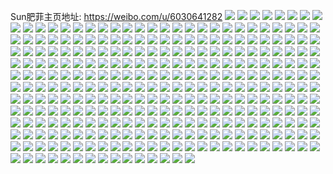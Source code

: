 Sun肥菲主页地址: https://weibo.com/u/6030641282 
![](https://wx4.sinaimg.cn/mw2000/006A7XhMly1h8omsp60r7j30k00of0w7.jpg) 
![](https://wx4.sinaimg.cn/mw2000/006A7XhMly1h8omsr359dj30k00zktf0.jpg) 
![](https://wx4.sinaimg.cn/mw2000/006A7XhMly1h8omspvc3mj30k00zkwjd.jpg) 
![](https://wx4.sinaimg.cn/mw2000/006A7XhMly1h8omsqdu3yj30k00zk0xv.jpg) 
![](https://wx4.sinaimg.cn/mw2000/006A7XhMly1h8omsocxhcj30k00zkn2o.jpg) 
![](https://wx4.sinaimg.cn/mw2000/006A7XhMly1h8omsrjxhdj30k00zk0wz.jpg) 
![](https://wx4.sinaimg.cn/mw2000/006A7XhMly1h6q5hrar4pj30u0140n9z.jpg) 
![](https://wx4.sinaimg.cn/mw2000/006A7XhMly1h6q5hux60yj30u012bk6y.jpg) 
![](https://wx4.sinaimg.cn/mw2000/006A7XhMly1h6q5hzh1xrj30u0140gse.jpg) 
![](https://wx4.sinaimg.cn/mw2000/006A7XhMly1h6q5i241hgj30u0140adu.jpg) 
![](https://wx4.sinaimg.cn/mw2000/006A7XhMly1h6q5hx8wovj30u0140wqg.jpg) 
![](https://wx4.sinaimg.cn/mw2000/006A7XhMly1h6q5i5zc5sj30u014f4br.jpg) 
![](https://wx4.sinaimg.cn/mw2000/006A7XhMly1h6q5i8uimpj30u0140n7y.jpg) 
![](https://wx4.sinaimg.cn/mw2000/006A7XhMly1h6q5ig9ljej30xw0u0am4.jpg) 
![](https://wx4.sinaimg.cn/mw2000/006A7XhMly1h2zge3b10kj30u0140gpa.jpg) 
![](https://wx4.sinaimg.cn/mw2000/006A7XhMly1h2zge5i8f9j30u0140wlt.jpg) 
![](https://wx4.sinaimg.cn/mw2000/006A7XhMly1h2zge2wjorj30u015qtd9.jpg) 
![](https://wx4.sinaimg.cn/mw2000/006A7XhMly1h2zge5vjdyj30u014011q.jpg) 
![](https://wx4.sinaimg.cn/mw2000/006A7XhMly1h2zge69duvj30u0140tg8.jpg) 
![](https://wx4.sinaimg.cn/mw2000/006A7XhMly1h2vgpt4cfij30u00u048f.jpg) 
![](https://wx4.sinaimg.cn/mw2000/006A7XhMly1h2vgubj17oj30u014041i.jpg) 
![](https://wx4.sinaimg.cn/mw2000/006A7XhMly1h2vgpwcc2yj30u0140dj9.jpg) 
![](https://wx4.sinaimg.cn/mw2000/006A7XhMly1h2vgpfzq8oj30u0140djq.jpg) 
![](https://wx4.sinaimg.cn/mw2000/006A7XhMly1h2gddnwfqoj30k00zkte7.jpg) 
![](https://wx4.sinaimg.cn/mw2000/006A7XhMly1h2gddp2l3mj30u0140k08.jpg) 
![](https://wx4.sinaimg.cn/mw2000/006A7XhMly1h2gddppmb7j30k00zkag2.jpg) 
![](https://wx4.sinaimg.cn/mw2000/006A7XhMly1h2gdds316jj30k00zkgq9.jpg) 
![](https://wx4.sinaimg.cn/mw2000/006A7XhMly1h2gddr3iopj30u0140jzy.jpg) 
![](https://wx4.sinaimg.cn/mw2000/006A7XhMly1h2gddss5q3j30u0140jza.jpg) 
![](https://wx4.sinaimg.cn/mw2000/006A7XhMly1h2gddt80jkj30k00zk42q.jpg) 
![](https://wx4.sinaimg.cn/mw2000/006A7XhMly1h1rrsxxgk1j30u018n49p.jpg) 
![](https://wx4.sinaimg.cn/mw2000/006A7XhMly1h1rrtndsd3j30sg0s7tc6.jpg) 
![](https://wx4.sinaimg.cn/mw2000/006A7XhMly1h1pp8ry5w9j30u01407cj.jpg) 
![](https://wx4.sinaimg.cn/mw2000/006A7XhMly1h1pp8qcy3jj30u0140do6.jpg) 
![](https://wx4.sinaimg.cn/mw2000/006A7XhMly1h1pp8r8qkvj30u0141gu8.jpg) 
![](https://wx4.sinaimg.cn/mw2000/006A7XhMly1h1pp8sks9lj30u0140jzr.jpg) 
![](https://wx4.sinaimg.cn/mw2000/006A7XhMly1h1pp8szsjpj30zq0u0n57.jpg) 
![](https://wx4.sinaimg.cn/mw2000/006A7XhMly1h1pp8pqhorj30u0141n5r.jpg) 
![](https://wx4.sinaimg.cn/mw2000/006A7XhMly1h17aehv2v5j30u0140woe.jpg) 
![](https://wx4.sinaimg.cn/mw2000/006A7XhMly1h17aegm0t3j30u0140wll.jpg) 
![](https://wx4.sinaimg.cn/mw2000/006A7XhMly1h17aeiubclj30u0140woi.jpg) 
![](https://wx4.sinaimg.cn/mw2000/006A7XhMly1h17aejiw73j30u0140jyb.jpg) 
![](https://wx4.sinaimg.cn/mw2000/006A7XhMly1h13t77w139j30pc0fx41b.jpg) 
![](https://wx4.sinaimg.cn/mw2000/006A7XhMly1h13t78k3y3j30uw0k0tck.jpg) 
![](https://wx4.sinaimg.cn/mw2000/006A7XhMly1h13t78a36uj30qh0jpjvn.jpg) 
![](https://wx4.sinaimg.cn/mw2000/006A7XhMly1h13t77kyz7j30s30hy41v.jpg) 
![](https://wx4.sinaimg.cn/mw2000/006A7XhMly1h0o6b6o9qoj30k00zkgoz.jpg) 
![](https://wx4.sinaimg.cn/mw2000/006A7XhMly1h0o6b795xjj30k00zkgoy.jpg) 
![](https://wx4.sinaimg.cn/mw2000/006A7XhMly1gzj3gkj6jmj31c62do1ky.jpg) 
![](https://wx4.sinaimg.cn/mw2000/006A7XhMly1gzj3gjqxysj30hf0xuwlj.jpg) 
![](https://wx4.sinaimg.cn/mw2000/006A7XhMly1gzj3gkwcq2j30n011s10b.jpg) 
![](https://wx4.sinaimg.cn/mw2000/006A7XhMly1gzj3gl3c1aj30i60w6dky.jpg) 
![](https://wx4.sinaimg.cn/mw2000/006A7XhMly1gz3lpdn40qj32c0340kjm.jpg) 
![](https://wx4.sinaimg.cn/mw2000/006A7XhMly1gz3lpej7i0j31lq24ykjl.jpg) 
![](https://wx4.sinaimg.cn/mw2000/006A7XhMly1gz3lpfeorvj32c03401ky.jpg) 
![](https://wx4.sinaimg.cn/mw2000/006A7XhMly1gz3lphhlooj32c0340npd.jpg) 
![](https://wx4.sinaimg.cn/mw2000/006A7XhMly1gz3lpgp5lrj32c0340hdv.jpg) 
![](https://wx4.sinaimg.cn/mw2000/006A7XhMly1gyud27zxkjj30k00zkwkz.jpg) 
![](https://wx4.sinaimg.cn/mw2000/006A7XhMly1gyud28y2ypj30n014w7a3.jpg) 
![](https://wx4.sinaimg.cn/mw2000/006A7XhMly1gyud2778ccj30jr0zkq92.jpg) 
![](https://wx4.sinaimg.cn/mw2000/006A7XhMly1gwev7u4le9j30k00zk0wb.jpg) 
![](https://wx4.sinaimg.cn/mw2000/006A7XhMly1gwev7tlgtbj30k00zkn0p.jpg) 
![](https://wx4.sinaimg.cn/mw2000/006A7XhMly1gwev7x3s7ij30k00zk421.jpg) 
![](https://wx4.sinaimg.cn/mw2000/006A7XhMly1gwev7vh9mej30k00zkgot.jpg) 
![](https://wx4.sinaimg.cn/mw2000/006A7XhMly1gwev7wglbej30k00zkn11.jpg) 
![](https://wx4.sinaimg.cn/mw2000/006A7XhMly1gwev7xkjt3j30k00zkjui.jpg) 
![](https://wx4.sinaimg.cn/mw2000/006A7XhMly1gwev7ulx72j30k00zkn0k.jpg) 
![](https://wx4.sinaimg.cn/mw2000/006A7XhMly1gwev7v2wa7j30k00zktc5.jpg) 
![](https://wx4.sinaimg.cn/mw2000/006A7XhMly1gwev7sudoij30k00zktdn.jpg) 
![](https://wx4.sinaimg.cn/mw2000/006A7XhMly1gwcmfnshc4j31lt24onpd.jpg) 
![](https://wx4.sinaimg.cn/mw2000/006A7XhMly1gwcmfou9t4j31pd29u4nw.jpg) 
![](https://wx4.sinaimg.cn/mw2000/006A7XhMly1gwcmi54vlkj31cv1vtk4s.jpg) 
![](https://wx4.sinaimg.cn/mw2000/006A7XhMly1gwcmi8g143j33402c0u0z.jpg) 
![](https://wx4.sinaimg.cn/mw2000/006A7XhMly1gw9xk1fxb7j30u00waafm.jpg) 
![](https://wx4.sinaimg.cn/mw2000/006A7XhMly1gw9xk23tfxj30u014043g.jpg) 
![](https://wx4.sinaimg.cn/mw2000/006A7XhMly1gvxpao7at4j32c0340kjn.jpg) 
![](https://wx4.sinaimg.cn/mw2000/006A7XhMly1gvxpaqsonfj32c0340x6q.jpg) 
![](https://wx4.sinaimg.cn/mw2000/006A7XhMly1gvxpatlhwij32c0340e83.jpg) 
![](https://wx4.sinaimg.cn/mw2000/006A7XhMly1gvxpawd68yj32c0340e83.jpg) 
![](https://wx4.sinaimg.cn/mw2000/006A7XhMly1gvxpb1lk8vj33402c0u0z.jpg) 
![](https://wx4.sinaimg.cn/mw2000/006A7XhMly1gv2hd0mevkj627w2yj1ky02.jpg) 
![](https://wx4.sinaimg.cn/mw2000/006A7XhMly1gv2hd5b1a8j323n2swe83.jpg) 
![](https://wx4.sinaimg.cn/mw2000/006A7XhMly1gv2hd6ttb5j628l2zgkjl02.jpg) 
![](https://wx4.sinaimg.cn/mw2000/006A7XhMly1gv2hd8emvjj627y2zvnpd02.jpg) 
![](https://wx4.sinaimg.cn/mw2000/006A7XhMly1gv2hdb3ewvj63402c0b2b02.jpg) 
![](https://wx4.sinaimg.cn/mw2000/006A7XhMly1gv0s30patmj62c0340b2a02.jpg) 
![](https://wx4.sinaimg.cn/mw2000/006A7XhMly1guollhb70rj60u0140aed02.jpg) 
![](https://wx4.sinaimg.cn/mw2000/006A7XhMly1guollhnslgj60u016g45902.jpg) 
![](https://wx4.sinaimg.cn/mw2000/006A7XhMly1guollgy41dj61400u049b02.jpg) 
![](https://wx4.sinaimg.cn/mw2000/006A7XhMly1guolli2cp4j60u00u045j02.jpg) 
![](https://wx4.sinaimg.cn/mw2000/006A7XhMly1guolljapioj60u00u0n6202.jpg) 
![](https://wx4.sinaimg.cn/mw2000/006A7XhMly1guollkrl78j60u00u0wj702.jpg) 
![](https://wx4.sinaimg.cn/mw2000/006A7XhMly1guollinzlpj60u01404b702.jpg) 
![](https://wx4.sinaimg.cn/mw2000/006A7XhMly1gu6o6o5ty3j30u0140djt.jpg) 
![](https://wx4.sinaimg.cn/mw2000/006A7XhMly1gu6o6oz0zhj30u01hsn8n.jpg) 
![](https://wx4.sinaimg.cn/mw2000/006A7XhMly1gtas9a8lolj30u00wkjy4.jpg) 
![](https://wx4.sinaimg.cn/mw2000/006A7XhMly8gt1fgxalrfj30kq0rsq4p.jpg) 
![](https://wx4.sinaimg.cn/mw2000/006A7XhMly1gpx3v6orn6j30u011ftgc.jpg) 
![](https://wx4.sinaimg.cn/mw2000/006A7XhMly1gptvg3o6p2j30u0140wyl.jpg) 
![](https://wx4.sinaimg.cn/mw2000/006A7XhMly1gptvg4ajexj30u0140wwk.jpg) 
![](https://wx4.sinaimg.cn/mw2000/006A7XhMly1gptvg2slnlj30n00x6grk.jpg) 
![](https://wx4.sinaimg.cn/mw2000/006A7XhMgy1gpmp08hrnij30u0140gu5.jpg) 
![](https://wx4.sinaimg.cn/mw2000/006A7XhMgy1gpkw29r6cej30u0140481.jpg) 
![](https://wx4.sinaimg.cn/mw2000/006A7XhMly1gnioj421nkj30u0140gz8.jpg) 
![](https://wx4.sinaimg.cn/mw2000/006A7XhMly1gnioj3jf8ej30u01407fr.jpg) 
![](https://wx4.sinaimg.cn/mw2000/006A7XhMly1gnfw3yn6s2j30i90wmgr3.jpg) 
![](https://wx4.sinaimg.cn/mw2000/006A7XhMly1gnfw3ybetnj30i90whgqa.jpg) 
![](https://wx4.sinaimg.cn/mw2000/006A7XhMly1gera2qr90wj311k1klwqh.jpg) 
![](https://wx4.sinaimg.cn/mw2000/006A7XhMly1gera2rg7pcj31901om1kx.jpg) 
![](https://wx4.sinaimg.cn/mw2000/006A7XhMly1gera2qcu50j31b91qz1kx.jpg) 
![](https://wx4.sinaimg.cn/mw2000/006A7XhMly1gera2n5d4dj32ym27xu0y.jpg) 
![](https://wx4.sinaimg.cn/mw2000/006A7XhMly1gera2p8g17j32zy28yb2b.jpg) 
![](https://wx4.sinaimg.cn/mw2000/006A7XhMly1gdvzr8hn1bj31ko23o1kx.jpg) 
![](https://wx4.sinaimg.cn/mw2000/006A7XhMly1gduqe26dvaj33402c01l1.jpg) 
![](https://wx4.sinaimg.cn/mw2000/006A7XhMly1gduqe2reloj30u00us7as.jpg) 
![](https://wx4.sinaimg.cn/mw2000/006A7XhMly1gduqdxrsnuj33402c0qv6.jpg) 
![](https://wx4.sinaimg.cn/mw2000/006A7XhMly1gcnx5kz541j315t1kw1jf.jpg) 
![](https://wx4.sinaimg.cn/mw2000/006A7XhMly1gc0wfls3lcj316o1kw7wh.jpg) 
![](https://wx4.sinaimg.cn/mw2000/006A7XhMly1gc0wfk65xej316o1kw7wh.jpg) 
![](https://wx4.sinaimg.cn/mw2000/006A7XhMly1gc0wfkz40nj316o1kw7wh.jpg) 
![](https://wx4.sinaimg.cn/mw2000/006A7XhMly1gc0wfj44tpj316o1kw7wh.jpg) 
![](https://wx4.sinaimg.cn/mw2000/006A7XhMly1gc0wfn8rwjj31o0280u0y.jpg) 
![](https://wx4.sinaimg.cn/mw2000/006A7XhMly1gbo7b2rwkxj31kw1kw4i8.jpg) 
![](https://wx4.sinaimg.cn/mw2000/006A7XhMly1gbo7b4b5i8j32c02c0qv6.jpg) 
![](https://wx4.sinaimg.cn/mw2000/006A7XhMly1gbo7b54bl8j316o1kzked.jpg) 
![](https://wx4.sinaimg.cn/mw2000/006A7XhMly1gbnrhdo4t7j31400u047z.jpg) 
![](https://wx4.sinaimg.cn/mw2000/006A7XhMly1gb6qeb15lpj32c0340u0z.jpg) 
![](https://wx4.sinaimg.cn/mw2000/006A7XhMly1gb6qec3b9tj31kw16rhaw.jpg) 
![](https://wx4.sinaimg.cn/mw2000/006A7XhMly1gb6qecg6ixj316o1kwnc0.jpg) 
![](https://wx4.sinaimg.cn/mw2000/006A7XhMly1gb6qed0ivkj316o1kw7wh.jpg) 
![](https://wx4.sinaimg.cn/mw2000/006A7XhMly1gb6qedi38uj31681kwh6x.jpg) 
![](https://wx4.sinaimg.cn/mw2000/006A7XhMly1gb6qee1mhrj31e31m74qp.jpg) 
![](https://wx4.sinaimg.cn/mw2000/006A7XhMly1gb6qeehvvxj30u00siwhi.jpg) 
![](https://wx4.sinaimg.cn/mw2000/006A7XhMly1gazjvesrbbj30u014ae1t.jpg) 
![](https://wx4.sinaimg.cn/mw2000/006A7XhMly1gazjvflaa4j30u0141gtl.jpg) 
![](https://wx4.sinaimg.cn/mw2000/006A7XhMly1gazjvdy0egj30u0144kc0.jpg) 
![](https://wx4.sinaimg.cn/mw2000/006A7XhMly1gazjvf6xckj30u016atfu.jpg) 
![](https://wx4.sinaimg.cn/mw2000/006A7XhMgy1gan86bou9cj30u011qtez.jpg) 
![](https://wx4.sinaimg.cn/mw2000/006A7XhMgy1gan8632oj8j30u016agti.jpg) 
![](https://wx4.sinaimg.cn/mw2000/006A7XhMgy1gakp2w7rngj30u01427aj.jpg) 
![](https://wx4.sinaimg.cn/mw2000/006A7XhMgy1gakp2zbgpsj30u0141101.jpg) 
![](https://wx4.sinaimg.cn/mw2000/006A7XhMgy1gakp31ryqyj30u0141agz.jpg) 
![](https://wx4.sinaimg.cn/mw2000/006A7XhMgy1gakp2xfvp2j31420u0jxo.jpg) 
![](https://wx4.sinaimg.cn/mw2000/006A7XhMgy1gakp4k1jaxj31400u079g.jpg) 
![](https://wx4.sinaimg.cn/mw2000/006A7XhMgy1gainc6w1mrj30u0141tdt.jpg) 
![](https://wx4.sinaimg.cn/mw2000/006A7XhMgy1gainc16hnij30u0142wnl.jpg) 
![](https://wx4.sinaimg.cn/mw2000/006A7XhMgy1gainc3vzw8j30u0142gqn.jpg) 
![](https://wx4.sinaimg.cn/mw2000/006A7XhMly1gaa4hf129gj317r1mc1a9.jpg) 
![](https://wx4.sinaimg.cn/mw2000/006A7XhMly1gaa4hfy078j31o02807v8.jpg) 
![](https://wx4.sinaimg.cn/mw2000/006A7XhMly1gaa4hed9k8j31o02801kx.jpg) 
![](https://wx4.sinaimg.cn/mw2000/006A7XhMly1g78pqizs9pj311k1i7tsz.jpg) 
![](https://wx4.sinaimg.cn/mw2000/006A7XhMly1g78pqjnqihj30wj1cm11v.jpg) 
![](https://wx4.sinaimg.cn/mw2000/006A7XhMly1g6a22mvv8mj30u00u145v.jpg) 
![](https://wx4.sinaimg.cn/mw2000/006A7XhMly1g6a22ktru3j30u00u0qaq.jpg) 
![](https://wx4.sinaimg.cn/mw2000/006A7XhMly1g53x5opgkpj316o1kwkd6.jpg) 
![](https://wx4.sinaimg.cn/mw2000/006A7XhMly1g53x5qnf5fj316o1kwts4.jpg) 
![](https://wx4.sinaimg.cn/mw2000/006A7XhMly1g53x5q9hvaj316o1kw4ik.jpg) 
![](https://wx4.sinaimg.cn/mw2000/006A7XhMly1g5239ztgq5j31o0280b2a.jpg) 
![](https://wx4.sinaimg.cn/mw2000/006A7XhMly1g523a07eo4j30u014046c.jpg) 
![](https://wx4.sinaimg.cn/mw2000/006A7XhMly1g4yl5en3qlj31kw1kwnfy.jpg) 
![](https://wx4.sinaimg.cn/mw2000/006A7XhMly1g4yl5fhfq2j32c02c0b29.jpg) 
![](https://wx4.sinaimg.cn/mw2000/006A7XhMly1g4yl5fuhfnj31kw16o19l.jpg) 
![](https://wx4.sinaimg.cn/mw2000/006A7XhMly1g4yl5e9xemj31kw1kw1bj.jpg) 
![](https://wx4.sinaimg.cn/mw2000/006A7XhMly1g4we6u76y2j316o16oahf.jpg) 
![](https://wx4.sinaimg.cn/mw2000/006A7XhMly1g4adya96t0j30u0140dvr.jpg) 
![](https://wx4.sinaimg.cn/mw2000/006A7XhMly1g4adyameitj30n010twes.jpg) 
![](https://wx4.sinaimg.cn/mw2000/006A7XhMly1g4ady7ug0pj30jg0yk75m.jpg) 
![](https://wx4.sinaimg.cn/mw2000/006A7XhMly1g4adyav0t7j30lj0x7dg2.jpg) 
![](https://wx4.sinaimg.cn/mw2000/006A7XhMly1g4adyh4ptfj31o0280u0x.jpg) 
![](https://wx4.sinaimg.cn/mw2000/006A7XhMly1g4adyb6m2rj30mv1163yt.jpg) 
![](https://wx4.sinaimg.cn/mw2000/006A7XhMly1g4ady855trj30jg0ykab2.jpg) 
![](https://wx4.sinaimg.cn/mw2000/006A7XhMly1g4adybga1fj30m811jmxg.jpg) 
![](https://wx4.sinaimg.cn/mw2000/006A7XhMly1g4adydia7bj31kw16okcq.jpg) 
![](https://wx4.sinaimg.cn/mw2000/006A7XhMly1g3rv0a12mej32c02c0npe.jpg) 
![](https://wx4.sinaimg.cn/mw2000/006A7XhMly1g3rv0f6df8j31kw1kwb29.jpg) 
![](https://wx4.sinaimg.cn/mw2000/006A7XhMly1g3rv0csnbhj31kw1kwhdt.jpg) 
![](https://wx4.sinaimg.cn/mw2000/006A7XhMly1g3rv0j80wfj32c02c0e82.jpg) 
![](https://wx4.sinaimg.cn/mw2000/006A7XhMly1g3rv0lz754j32c02c0has.jpg) 
![](https://wx4.sinaimg.cn/mw2000/006A7XhMly1g3rv0k97hlj30ku0ku43t.jpg) 
![](https://wx4.sinaimg.cn/mw2000/006A7XhMly1g3rv0vhxavj30n01em1kx.jpg) 
![](https://wx4.sinaimg.cn/mw2000/006A7XhMly1g3rv0qgynuj31o0280npd.jpg) 
![](https://wx4.sinaimg.cn/mw2000/006A7XhMly1g3rv0tc9qlj31o02801kx.jpg) 
![](https://wx4.sinaimg.cn/mw2000/006A7XhMly1g2ohskg826j31kv16mkd3.jpg) 
![](https://wx4.sinaimg.cn/mw2000/006A7XhMly1g2ohsjtud0j33402c0hdw.jpg) 
![](https://wx4.sinaimg.cn/mw2000/006A7XhMly1g2ohsl5d01j31hc1z4x6p.jpg) 
![](https://wx4.sinaimg.cn/mw2000/006A7XhMly1g2ohsgqt3dj32c03404qr.jpg) 
![](https://wx4.sinaimg.cn/mw2000/006A7XhMly1g2ohshhrikj317r1mcdou.jpg) 
![](https://wx4.sinaimg.cn/mw2000/006A7XhMly1g2ohsll1pqj30u00u0ahw.jpg) 
![](https://wx4.sinaimg.cn/mw2000/006A7XhMly1g2m1ui56gdj31hc1z47wi.jpg) 
![](https://wx4.sinaimg.cn/mw2000/006A7XhMly1g2ahn8g23hj32by340u0z.jpg) 
![](https://wx4.sinaimg.cn/mw2000/006A7XhMly1g2ahmxnrmyj30uo0n0thw.jpg) 
![](https://wx4.sinaimg.cn/mw2000/006A7XhMly1g2ahnbbihpj31o02804qp.jpg) 
![](https://wx4.sinaimg.cn/mw2000/006A7XhMly1g2ahmvx1d1j31na18g408.jpg) 
![](https://wx4.sinaimg.cn/mw2000/006A7XhMly1g2ahmzz0cvj317r1mckip.jpg) 
![](https://wx4.sinaimg.cn/mw2000/006A7XhMly1g2ahni2xxqj31h02m8u0x.jpg) 
![](https://wx4.sinaimg.cn/mw2000/006A7XhMly1g2ahmuyxc2j32801o0npd.jpg) 
![](https://wx4.sinaimg.cn/mw2000/006A7XhMly1g2ahn1jhmzj30uo0n0q90.jpg) 
![](https://wx4.sinaimg.cn/mw2000/006A7XhMly1g2ahnezksrj31h02m8qv5.jpg) 
![](https://wx4.sinaimg.cn/mw2000/006A7XhMly1g1t85dz9a5j33402c0x6r.jpg) 
![](https://wx4.sinaimg.cn/mw2000/006A7XhMly1g1t85hyzvaj33402c07wr.jpg) 
![](https://wx4.sinaimg.cn/mw2000/006A7XhMly1g1t85jz6eyj30tz141wns.jpg) 
![](https://wx4.sinaimg.cn/mw2000/006A7XhMly1g1t854u8imj316o1ku4qr.jpg) 
![](https://wx4.sinaimg.cn/mw2000/006A7XhMly1g1ky993sdcj30uo0n046v.jpg) 
![](https://wx4.sinaimg.cn/mw2000/006A7XhMly1g1ky97domnj30n00n04dk.jpg) 
![](https://wx4.sinaimg.cn/mw2000/006A7XhMly1g1ky9862uyj30n00uodlp.jpg) 
![](https://wx4.sinaimg.cn/mw2000/006A7XhMly1g1ky93hp1rj30n00uoafg.jpg) 
![](https://wx4.sinaimg.cn/mw2000/006A7XhMly1g1ky96gcggj30n00uowla.jpg) 
![](https://wx4.sinaimg.cn/mw2000/006A7XhMly1g1ky95ll8rj31hc1hc7wh.jpg) 
![](https://wx4.sinaimg.cn/mw2000/006A7XhMly1g1iqdscitxj32tq248npi.jpg) 
![](https://wx4.sinaimg.cn/mw2000/006A7XhMly1g1iqce2cjsj32c0340he0.jpg) 
![](https://wx4.sinaimg.cn/mw2000/006A7XhMly1g1iqco72g7j32c0340x6y.jpg) 
![](https://wx4.sinaimg.cn/mw2000/006A7XhMly1g1iqdtmlioj30uo0n0thv.jpg) 
![](https://wx4.sinaimg.cn/mw2000/006A7XhMly1g0uxvd82jvj31hc1z41ky.jpg) 
![](https://wx4.sinaimg.cn/mw2000/006A7XhMly1g0uxv9b0bjj32yo280e82.jpg) 
![](https://wx4.sinaimg.cn/mw2000/006A7XhMly1fzoyq0ekx4j30ty13y48j.jpg) 
![](https://wx4.sinaimg.cn/mw2000/006A7XhMly1fzoyqkavilj32802yob2d.jpg) 
![](https://wx4.sinaimg.cn/mw2000/006A7XhMly1fzoyqwg2b7j3284340u0z.jpg) 
![](https://wx4.sinaimg.cn/mw2000/006A7XhMly1fzoyqo90ybj32802yoqv8.jpg) 
![](https://wx4.sinaimg.cn/mw2000/006A7XhMly1fzoyqf3x85j327x31v1kz.jpg) 
![](https://wx4.sinaimg.cn/mw2000/006A7XhMly1fzoyqsauyuj32802yonpe.jpg) 
![](https://wx4.sinaimg.cn/mw2000/006A7XhMly1fzoyr09lzqj32c0340qv7.jpg) 
![](https://wx4.sinaimg.cn/mw2000/006A7XhMly1fzoypyay8qj32yo280x6r.jpg) 
![](https://wx4.sinaimg.cn/mw2000/006A7XhMly1fzoyq8elmhj318g0xax6p.jpg) 
![](https://wx4.sinaimg.cn/mw2000/006A7XhMly1fzb28h483hj30on10zjyg.jpg) 
![](https://wx4.sinaimg.cn/mw2000/006A7XhMly1fzb1qx0kx1j30uo0n0tgx.jpg) 
![](https://wx4.sinaimg.cn/mw2000/006A7XhMly1fzb1qdczd6j30uo0n0th6.jpg) 
![](https://wx4.sinaimg.cn/mw2000/006A7XhMly1fzb1sejnvtj31hc140hdt.jpg) 
![](https://wx4.sinaimg.cn/mw2000/006A7XhMly1fzb299tvokj33402c0u13.jpg) 
![](https://wx4.sinaimg.cn/mw2000/006A7XhMly1fzb1qt9p0bj315o15mqv5.jpg) 
![](https://wx4.sinaimg.cn/mw2000/006A7XhMly1fzb24o9n4gj30uo0n0afh.jpg) 
![](https://wx4.sinaimg.cn/mw2000/006A7XhMly1fzb28eibhjj32c03407wo.jpg) 
![](https://wx4.sinaimg.cn/mw2000/006A7XhMly1fzb26jqvxcj30n00uojwm.jpg) 
![](https://wx4.sinaimg.cn/mw2000/006A7XhMly1fyjgalt7r3j33412c01l2.jpg) 
![](https://wx4.sinaimg.cn/mw2000/006A7XhMly1fyjgfl7lesj31400u0e1n.jpg) 
![](https://wx4.sinaimg.cn/mw2000/006A7XhMly1fyjgfx13l5j33412c0he1.jpg) 
![](https://wx4.sinaimg.cn/mw2000/006A7XhMly1fyjghann5bj33402c0b2h.jpg) 
![](https://wx4.sinaimg.cn/mw2000/006A7XhMly1fyjxcollzrj32c0340he3.jpg) 
![](https://wx4.sinaimg.cn/mw2000/006A7XhMly1fyjxaywcoyj32c0340qvd.jpg) 
![](https://wx4.sinaimg.cn/mw2000/006A7XhMly1fyjxcyjb0nj31o0280qv7.jpg) 
![](https://wx4.sinaimg.cn/mw2000/006A7XhMly1fyjgfj7st6j30u01407wh.jpg) 
![](https://wx4.sinaimg.cn/mw2000/006A7XhMly1fyjxd51cgvj315o15mhdu.jpg) 
![](https://wx4.sinaimg.cn/mw2000/006A7XhMly1fy4g9dm06aj32c0340npm.jpg) 
![](https://wx4.sinaimg.cn/mw2000/006A7XhMly1fy4gasybbkj32c03401l7.jpg) 
![](https://wx4.sinaimg.cn/mw2000/006A7XhMly1fy4gbhxgjyj32c0340x6y.jpg) 
![](https://wx4.sinaimg.cn/mw2000/006A7XhMly1fy4gcdn656j32c03407wr.jpg) 
![](https://wx4.sinaimg.cn/mw2000/006A7XhMly1fy4gclwunuj32ds1scu11.jpg) 
![](https://wx4.sinaimg.cn/mw2000/006A7XhMly1fy4gdgjnpuj33402c0e89.jpg) 
![](https://wx4.sinaimg.cn/mw2000/006A7XhMly1fy4g90h3kgj32c0340u0y.jpg) 
![](https://wx4.sinaimg.cn/mw2000/006A7XhMly1fy4gdwfrhkj31o0280e81.jpg) 
![](https://wx4.sinaimg.cn/mw2000/006A7XhMly1fy4ge1y38kj30ku3h0kjo.jpg) 
![](https://wx4.sinaimg.cn/mw2000/006A7XhMly1fy0qjnf6fpj31hc1z4hdv.jpg) 
![](https://wx4.sinaimg.cn/mw2000/006A7XhMly1fy0qkdumk0j31o0280b2d.jpg) 
![](https://wx4.sinaimg.cn/mw2000/006A7XhMly1fy0qkf3wpdj30qo0k07f6.jpg) 
![](https://wx4.sinaimg.cn/mw2000/006A7XhMly1fy0qkfu2j1j30qo0k00ve.jpg) 
![](https://wx4.sinaimg.cn/mw2000/006A7XhMly1fy0qki2lexj31a00uo4mz.jpg) 
![](https://wx4.sinaimg.cn/mw2000/006A7XhMly1fy0qjf1socj30ku1z71ky.jpg) 
![](https://wx4.sinaimg.cn/mw2000/006A7XhMly1fxjgbwyxe1j30ku0rsdmo.jpg) 
![](https://wx4.sinaimg.cn/mw2000/006A7XhMly1fxjgbupy9aj30ku0rs7aw.jpg) 
![](https://wx4.sinaimg.cn/mw2000/006A7XhMly1fxjgbtjqajj30ku0rstel.jpg) 
![](https://wx4.sinaimg.cn/mw2000/006A7XhMly1fwp7ry2akqj31400u0tys.jpg) 
![](https://wx4.sinaimg.cn/mw2000/006A7XhMly1fwp7s0n2rhj30u014owu3.jpg) 
![](https://wx4.sinaimg.cn/mw2000/006A7XhMly1fwp7s9ed4ej31901ooe82.jpg) 
![](https://wx4.sinaimg.cn/mw2000/006A7XhMly1fwp7sb6om0j30u01401kx.jpg) 
![](https://wx4.sinaimg.cn/mw2000/006A7XhMly1fwp7rzjpt5j31400u0qrc.jpg) 
![](https://wx4.sinaimg.cn/mw2000/006A7XhMly1fwp7sdgvtaj30u014b1kx.jpg) 
![](https://wx4.sinaimg.cn/mw2000/006A7XhMly1fwp7s23aknj30u01404f1.jpg) 
![](https://wx4.sinaimg.cn/mw2000/006A7XhMly1fwp7sftoxuj30u0149nly.jpg) 
![](https://wx4.sinaimg.cn/mw2000/006A7XhMly1fwp7s5xk0zj31901o0qv6.jpg) 
![](https://wx4.sinaimg.cn/mw2000/006A7XhMly1fw3ig1fv31j30mt0hsmyc.jpg) 
![](https://wx4.sinaimg.cn/mw2000/006A7XhMly1fw3ig600izj30ky0hsmy4.jpg) 
![](https://wx4.sinaimg.cn/mw2000/006A7XhMly1fw3ig5c1g7j30hs0np3ze.jpg) 
![](https://wx4.sinaimg.cn/mw2000/006A7XhMly1fw3ig4qcxej30hs0nptbl.jpg) 
![](https://wx4.sinaimg.cn/mw2000/006A7XhMly1fw3ig43347j30hs0np41f.jpg) 
![](https://wx4.sinaimg.cn/mw2000/006A7XhMly1fw3ig2vp7uj30hs0nptbx.jpg) 
![](https://wx4.sinaimg.cn/mw2000/006A7XhMly1fw3ig209cbj30hs0npmyi.jpg) 
![](https://wx4.sinaimg.cn/mw2000/006A7XhMly1fw3ig6seelj30hs0npjsa.jpg) 
![](https://wx4.sinaimg.cn/mw2000/006A7XhMly1fw3ig0wiyzj30hs0qo0ud.jpg) 
![](https://wx4.sinaimg.cn/mw2000/006A7XhMly1fvwl9y8k6zj30xc18g4qp.jpg) 
![](https://wx4.sinaimg.cn/mw2000/006A7XhMly1fvwla349dbj318g0xc1kx.jpg) 
![](https://wx4.sinaimg.cn/mw2000/006A7XhMly1fvwlaj65b7j31901o0npe.jpg) 
![](https://wx4.sinaimg.cn/mw2000/006A7XhMly1fvwlb3lcg3j31901o0e82.jpg) 
![](https://wx4.sinaimg.cn/mw2000/006A7XhMly1fvwla7fh7zj30u01hckjj.jpg) 
![](https://wx4.sinaimg.cn/mw2000/006A7XhMly1fvwlbp2za5j30rs29x4qq.jpg) 
![](https://wx4.sinaimg.cn/mw2000/006A7XhMly1fvwlblk8vsj31901ohqv6.jpg) 
![](https://wx4.sinaimg.cn/mw2000/006A7XhMly1fvwlbfqwgjj31901oju0y.jpg) 
![](https://wx4.sinaimg.cn/mw2000/006A7XhMly1fvwlbc4fj7j31901of4qq.jpg) 
![](https://wx4.sinaimg.cn/mw2000/006A7XhMly1fvutya4jt5j31411hpkjl.jpg) 
![](https://wx4.sinaimg.cn/mw2000/006A7XhMly1fvutyaynykj31411hre81.jpg) 
![](https://wx4.sinaimg.cn/mw2000/006A7XhMly1fvutybkx7aj30fz0qoai7.jpg) 
![](https://wx4.sinaimg.cn/mw2000/006A7XhMly1fvutychookj31411hpb29.jpg) 
![](https://wx4.sinaimg.cn/mw2000/006A7XhMly1fvutyctp67j31431hcjxq.jpg) 
![](https://wx4.sinaimg.cn/mw2000/006A7XhMly1fvutyhq2elj31901oqhdt.jpg) 
![](https://wx4.sinaimg.cn/mw2000/006A7XhMly1fvutye1d0mj30xc18g1kx.jpg) 
![](https://wx4.sinaimg.cn/mw2000/006A7XhMly1fvutyev3tzj30rs2rkb00.jpg) 
![](https://wx4.sinaimg.cn/mw2000/006A7XhMly1fvutygekg9j337k2eokjm.jpg) 
![](https://wx4.sinaimg.cn/mw2000/006A7XhMly1fvqh443pdsj31o0146kjl.jpg) 
![](https://wx4.sinaimg.cn/mw2000/006A7XhMly1fvqh464muej313y0u0ax7.jpg) 
![](https://wx4.sinaimg.cn/mw2000/006A7XhMly1fvqh4az2p1j31sg2dskjp.jpg) 
